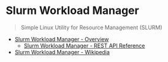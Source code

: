 # Slurm Workload Manager

> Simple Linux Utility for Resource Management (SLURM)

- [Slurm Workload Manager - Overview](https://slurm.schedmd.com/overview.html)
  - [Slurm Workload Manager - REST API Reference](https://slurm.schedmd.com/rest.html)
- [Slurm Workload Manager - Wikipedia](https://en.wikipedia.org/wiki/Slurm_Workload_Manager)
